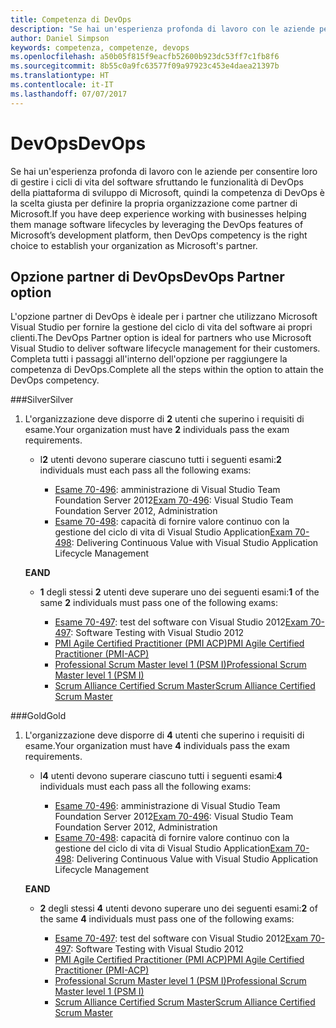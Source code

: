 ```yaml
---
title: Competenza di DevOps
description: "Se hai un'esperienza profonda di lavoro con le aziende per consentire loro di gestire i cicli di vita del software sfruttando le funzionalità di DevOps della piattaforma di sviluppo di Microsoft, quindi la competenza di DevOps è la scelta giusta per definire la propria organizzazione come partner di Microsoft."
author: Daniel Simpson
keywords: competenza, competenze, devops
ms.openlocfilehash: a50b05f815f9eacfb52600b923dc53ff7c1fb8f6
ms.sourcegitcommit: 8b55c0a9fc63577f09a97923c453e4daea21397b
ms.translationtype: HT
ms.contentlocale: it-IT
ms.lasthandoff: 07/07/2017
---
```

# <a name="devops"></a><span data-ttu-id="99b68-104">DevOps</span><span class="sxs-lookup"><span data-stu-id="99b68-104">DevOps</span></span>
 <span data-ttu-id="99b68-105">Se hai un'esperienza profonda di lavoro con le aziende per consentire loro di gestire i cicli di vita del software sfruttando le funzionalità di DevOps della piattaforma di sviluppo di Microsoft, quindi la competenza di DevOps è la scelta giusta per definire la propria organizzazione come partner di Microsoft.</span><span class="sxs-lookup"><span data-stu-id="99b68-105">If you have deep experience working with businesses helping them manage software lifecycles by leveraging the DevOps features of Microsoft’s development platform, then DevOps competency is the right choice to establish your organization as Microsoft's partner.</span></span>

## <a name="devops-partner-option"></a><span data-ttu-id="99b68-106">Opzione partner di DevOps</span><span class="sxs-lookup"><span data-stu-id="99b68-106">DevOps Partner option</span></span>
<span data-ttu-id="99b68-107">L'opzione partner di DevOps è ideale per i partner che utilizzano Microsoft Visual Studio per fornire la gestione del ciclo di vita del software ai propri clienti.</span><span class="sxs-lookup"><span data-stu-id="99b68-107">The DevOps Partner option is ideal for partners who use Microsoft Visual Studio to deliver software lifecycle management for their customers.</span></span> <span data-ttu-id="99b68-108">Completa tutti i passaggi all'interno dell'opzione per raggiungere la competenza di DevOps.</span><span class="sxs-lookup"><span data-stu-id="99b68-108">Complete all the steps within the option to attain the DevOps competency.</span></span>

###<a name="silver"></a><span data-ttu-id="99b68-109">Silver</span><span class="sxs-lookup"><span data-stu-id="99b68-109">Silver</span></span>
1. <span data-ttu-id="99b68-110">L'organizzazione deve disporre di **2** utenti che superino i requisiti di esame.</span><span class="sxs-lookup"><span data-stu-id="99b68-110">Your organization must have **2** individuals pass the exam requirements.</span></span>

    - <span data-ttu-id="99b68-111">I**2** utenti devono superare ciascuno tutti i seguenti esami:</span><span class="sxs-lookup"><span data-stu-id="99b68-111">**2** individuals must each pass all the following exams:</span></span>

        - <span data-ttu-id="99b68-112">[Esame 70-496](https://www.microsoft.com/en-us/learning/exam-70-496.aspx): amministrazione di Visual Studio Team Foundation Server 2012</span><span class="sxs-lookup"><span data-stu-id="99b68-112">[Exam 70-496](https://www.microsoft.com/en-us/learning/exam-70-496.aspx): Visual Studio Team Foundation Server 2012, Administration</span></span>
        - <span data-ttu-id="99b68-113">[Esame 70-498](https://www.microsoft.com/en-us/learning/exam-70-498.aspx): capacità di fornire valore continuo con la gestione del ciclo di vita di Visual Studio Application</span><span class="sxs-lookup"><span data-stu-id="99b68-113">[Exam 70-498](https://www.microsoft.com/en-us/learning/exam-70-498.aspx): Delivering Continuous Value with Visual Studio Application Lifecycle Management</span></span>

    **<span data-ttu-id="99b68-114">E</span><span class="sxs-lookup"><span data-stu-id="99b68-114">AND</span></span>**

    - <span data-ttu-id="99b68-115">**1** degli stessi **2** utenti deve superare uno dei seguenti esami:</span><span class="sxs-lookup"><span data-stu-id="99b68-115">**1** of the same **2** individuals must pass one of the following exams:</span></span>

        * <span data-ttu-id="99b68-116">[Esame 70-497](https://www.microsoft.com/en-us/learning/exam-70-497.aspx): test del software con Visual Studio 2012</span><span class="sxs-lookup"><span data-stu-id="99b68-116">[Exam 70-497](https://www.microsoft.com/en-us/learning/exam-70-497.aspx): Software Testing with Visual Studio 2012</span></span>
        * [<span data-ttu-id="99b68-117">PMI Agile Certified Practitioner (PMI ACP)</span><span class="sxs-lookup"><span data-stu-id="99b68-117">PMI Agile Certified Practitioner (PMI-ACP)</span></span>](http://www.pmi.org/certifications/types/agile-acp)
        * [<span data-ttu-id="99b68-118">Professional Scrum Master level 1 (PSM I)</span><span class="sxs-lookup"><span data-stu-id="99b68-118">Professional Scrum Master level 1 (PSM I)</span></span>](https://www.scrum.org/professional-scrum-certifications/professional-scrum-master-i-assessment)
        * [<span data-ttu-id="99b68-119">Scrum Alliance Certified Scrum Master</span><span class="sxs-lookup"><span data-stu-id="99b68-119">Scrum Alliance Certified Scrum Master</span></span>](https://www.scrumalliance.org/certifications/practitioners/certified-scrummaster-csm)
    
###<a name="gold"></a><span data-ttu-id="99b68-120">Gold</span><span class="sxs-lookup"><span data-stu-id="99b68-120">Gold</span></span>
1. <span data-ttu-id="99b68-121">L'organizzazione deve disporre di **4** utenti che superino i requisiti di esame.</span><span class="sxs-lookup"><span data-stu-id="99b68-121">Your organization must have **4** individuals pass the exam requirements.</span></span>

    - <span data-ttu-id="99b68-122">I**4** utenti devono superare ciascuno tutti i seguenti esami:</span><span class="sxs-lookup"><span data-stu-id="99b68-122">**4** individuals must each pass all the following exams:</span></span>

        - <span data-ttu-id="99b68-123">[Esame 70-496](https://www.microsoft.com/en-us/learning/exam-70-496.aspx): amministrazione di Visual Studio Team Foundation Server 2012</span><span class="sxs-lookup"><span data-stu-id="99b68-123">[Exam 70-496](https://www.microsoft.com/en-us/learning/exam-70-496.aspx): Visual Studio Team Foundation Server 2012, Administration</span></span>
        - <span data-ttu-id="99b68-124">[Esame 70-498](https://www.microsoft.com/en-us/learning/exam-70-498.aspx): capacità di fornire valore continuo con la gestione del ciclo di vita di Visual Studio Application</span><span class="sxs-lookup"><span data-stu-id="99b68-124">[Exam 70-498](https://www.microsoft.com/en-us/learning/exam-70-498.aspx): Delivering Continuous Value with Visual Studio Application Lifecycle Management</span></span>

    **<span data-ttu-id="99b68-125">E</span><span class="sxs-lookup"><span data-stu-id="99b68-125">AND</span></span>**

    - <span data-ttu-id="99b68-126">**2** degli stessi **4** utenti devono superare uno dei seguenti esami:</span><span class="sxs-lookup"><span data-stu-id="99b68-126">**2** of the same **4** individuals must pass one of the following exams:</span></span>

        * <span data-ttu-id="99b68-127">[Esame 70-497](https://www.microsoft.com/en-us/learning/exam-70-497.aspx): test del software con Visual Studio 2012</span><span class="sxs-lookup"><span data-stu-id="99b68-127">[Exam 70-497](https://www.microsoft.com/en-us/learning/exam-70-497.aspx): Software Testing with Visual Studio 2012</span></span>
        * [<span data-ttu-id="99b68-128">PMI Agile Certified Practitioner (PMI ACP)</span><span class="sxs-lookup"><span data-stu-id="99b68-128">PMI Agile Certified Practitioner (PMI-ACP)</span></span>](http://www.pmi.org/certifications/types/agile-acp)
        * [<span data-ttu-id="99b68-129">Professional Scrum Master level 1 (PSM I)</span><span class="sxs-lookup"><span data-stu-id="99b68-129">Professional Scrum Master level 1 (PSM I)</span></span>](https://www.scrum.org/professional-scrum-certifications/professional-scrum-master-i-assessment)
        * [<span data-ttu-id="99b68-130">Scrum Alliance Certified Scrum Master</span><span class="sxs-lookup"><span data-stu-id="99b68-130">Scrum Alliance Certified Scrum Master</span></span>](https://www.scrumalliance.org/certifications/practitioners/certified-scrummaster-csm)
        
